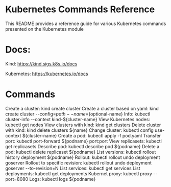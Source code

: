 # Kubernetes Commands Reference

This README provides a reference guide for various Kubernetes commands presented on the Kubernetes module


# Docs:
Kind: https://kind.sigs.k8s.io/docs

Kubernetes: https://kubernetes.io/docs

# Commands

Create a cluster: kind create cluster
Create a cluster based on yaml: kind create cluster --config=${path}--name=${optional-name}
Info: kubectl cluster-info --context kind-${cluster-name}
View Kubernetes nodes: kubectl get nodes
View clusters with kind:  kind get clusters
Delete cluster with kind: kind delete clusters ${name}
Change cluster: kubectl config use-context ${cluster-name}
Create a pod: kubectl apply -f pod.yaml 
Transfer port: kubectl port-forward ${podname} port:port
View replicasets: kubectl get replicasets
Describe pod: kubectl describe pod ${podname}
Delete a pod: kubectl delete replicaset ${podname}
List versions: kubectl rollout history deployment ${podname}
Rollout: kubectl rollout undo deployment goserver
Rollout to specific revision: kubectl rollout undo deployment goserver --to-revision=N
List services: kubectl get services
List deployments: kubectl get deployments
Kubernet proxy: kubectl proxy --port=8080
Logs: kubectl logs ${podname}